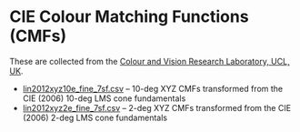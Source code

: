 # CIE Colour Matching Functions (CMFs)

These are collected from the [Colour and Vision Research Laboratory, UCL, UK](http://cvrl.ioo.ucl.ac.uk/cmfs.htm).

* [lin2012xyz10e_fine_7sf.csv](lin2012xyz10e_fine_7sf.csv) – 10-deg XYZ CMFs transformed from the CIE (2006) 10-deg LMS cone fundamentals
* [lin2012xyz2e_fine_7sf.csv](lin2012xyz2e_fine_7sf.csv) – 2-deg XYZ CMFs transformed from the CIE (2006) 2-deg LMS cone fundamentals


